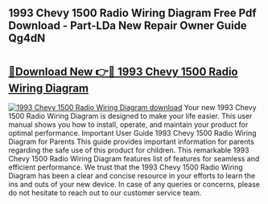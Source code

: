 ## 1993 Chevy 1500 Radio Wiring Diagram Free Pdf Download - Part-LDa New Repair Owner Guide Qg4dN

# <h2><a href="http://dfi1mb.blite.top/?on=1993+Chevy+1500+Radio+Wiring+Diagram">🔗Download New 👉🔴 1993 Chevy 1500 Radio Wiring Diagram</a></h2>

[![1993 Chevy 1500 Radio Wiring Diagram download](https://i.imgur.com/lujVjoI.png)](http://dfi1mb.blite.top/?on=1993+Chevy+1500+Radio+Wiring+Diagram)
Your new 1993 Chevy 1500 Radio Wiring Diagram is designed to make your life easier. This user manual shows you how to install, operate, and maintain your product for optimal performance. Important User Guide 1993 Chevy 1500 Radio Wiring Diagram for Parents This guide provides important information for parents regarding the safe use of this product for children. This remarkable 1993 Chevy 1500 Radio Wiring Diagram features list of features for seamless and efficient performance. We trust that the 1993 Chevy 1500 Radio Wiring Diagram has been a clear and concise resource in your efforts to learn the ins and outs of your new device. In case of any queries or concerns, please do not hesitate to reach out to our customer service team.
